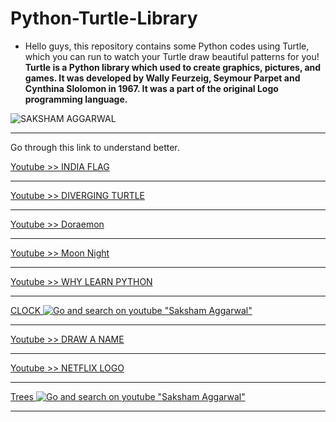 # Python-Turtle-Library
* Hello guys, this repository contains some Python codes using Turtle, which you can run to watch your Turtle draw beautiful patterns for you! <br>
**Turtle is a Python library which used to create graphics, pictures, and games. It was developed by Wally Feurzeig, Seymour Parpet and Cynthina Slolomon in 1967. It was a part of the original Logo programming language.**

![SAKSHAM AGGARWAL](https://lh3.googleusercontent.com/a-/AOh14GhMBzpI4OmFkx0jIkKNeGudjxA9ifbtLyE-uqie1Ms=s200-k-no-rp-mo)

***
Go through this link to understand better.<br>


[Youtube >> INDIA FLAG](https://youtu.be/7i-OxuR35gc) <br>

***
[Youtube >> DIVERGING TURTLE](https://youtu.be/-K4YIj-kCBY) <br>

***
[Youtube >> Doraemon](https://youtu.be/nXEQY1nz4tE)<br>

***
[Youtube >> Moon Night](https://youtu.be/5N_Qd4E-vO8)<br>

***
[Youtube >> WHY LEARN PYTHON](https://www.youtube.com/watch?v=w1s-ZKkbeFQ&t=9s) <br>

***
[CLOCK ![Go and search on youtube "Saksham Aggarwal"](https://i.ytimg.com/vi/IQjsxHwVerE/hqdefault.jpg?sqp=-oaymwEcCPYBEIoBSFXyq4qpAw4IARUAAIhCGAFwAcABBg==&rs=AOn4CLBq6KRJnf_iPdJXIICQNlKmbLIzAw)](https://www.youtube.com/watch?v=IQjsxHwVerE)


***
[Youtube >> DRAW A NAME](https://www.youtube.com/watch?v=YLWobeEFaVc) <br>

***
[Youtube >> NETFLIX LOGO](https://www.youtube.com/watch?v=8njUIyugK3E) <br>

***
[Trees ![Go and search on youtube "Saksham Aggarwal"](https://i.ytimg.com/vi/kkc8eAqn414/hqdefault.jpg?sqp=-oaymwEcCPYBEIoBSFXyq4qpAw4IARUAAIhCGAFwAcABBg==&rs=AOn4CLDnTWH0m9g-APbhP6XTC82rY7iz9w)](https://youtu.be/kkc8eAqn414)


***
